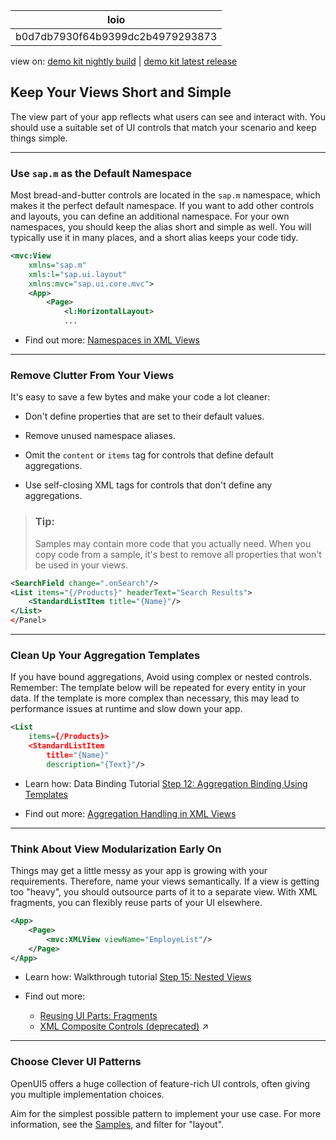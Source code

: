 <!-- loiob0d7db7930f64b9399dc2b4979293873 -->

| loio |
| -----|
| b0d7db7930f64b9399dc2b4979293873 |

<div id="loio">

view on: [demo kit nightly build](https://sdk.openui5.org/nightly/#/topic/b0d7db7930f64b9399dc2b4979293873) | [demo kit latest release](https://sdk.openui5.org/topic/b0d7db7930f64b9399dc2b4979293873)</div>

## Keep Your Views Short and Simple

The view part of your app reflects what users can see and interact with. You should use a suitable set of UI controls that match your scenario and keep things simple.

***

<a name="loiob0d7db7930f64b9399dc2b4979293873__section_fsw_51z_yfb"/>

### Use `sap.m` as the Default Namespace

Most bread-and-butter controls are located in the `sap.m` namespace, which makes it the perfect default namespace. If you want to add other controls and layouts, you can define an additional namespace. For your own namespaces, you should keep the alias short and simple as well. You will typically use it in many places, and a short alias keeps your code tidy.

```xml
<mvc:View
	xmlns="sap.m"
	xmls:l="sap.ui.layout"
	xmlns:mvc="sap.ui.core.mvc">
	<App>
		<Page>
			<l:HorizontalLayout>
			...
```

-   Find out more: [Namespaces in XML Views](Namespaces_in_XML_Views_2421a2c.md)


***

<a name="loiob0d7db7930f64b9399dc2b4979293873__section_ek2_w1t_zfb"/>

### Remove Clutter From Your Views

It's easy to save a few bytes and make your code a lot cleaner:

-   Don't define properties that are set to their default values.

-   Remove unused namespace aliases.

-   Omit the `content` or `items` tag for controls that define default aggregations.

-   Use self-closing XML tags for controls that don't define any aggregations.


> ### Tip:  
> Samples may contain more code that you actually need. When you copy code from a sample, it's best to remove all properties that won't be used in your views.

```xml
<SearchField change=".onSearch"/>
<List items="{/Products}" headerText="Search Results">
	<StandardListItem title="{Name}"/>
</List>
</Panel>
```

***

<a name="loiob0d7db7930f64b9399dc2b4979293873__section_etr_ght_zfb"/>

### Clean Up Your Aggregation Templates

If you have bound aggregations, Avoid using complex or nested controls. Remember: The template below will be repeated for every entity in your data. If the template is more complex than necessary, this may lead to performance issues at runtime and slow down your app.

```xml
<List
	items={/Products}>
	<StandardListItem
		title="{Name}"
		description="{Text}"/>
```

-   Learn how: Data Binding Tutorial [Step 12: Aggregation Binding Using Templates](Step_12_Aggregation_Binding_Using_Templates_97830de.md)

-   Find out more: [Aggregation Handling in XML Views](Aggregation_Handling_in_XML_Views_19eabf5.md)


***

<a name="loiob0d7db7930f64b9399dc2b4979293873__section_r4k_bkt_zfb"/>

### Think About View Modularization Early On

Things may get a little messy as your app is growing with your requirements. Therefore, name your views semantically. If a view is getting too "heavy", you should outsource parts of it to a separate view. With XML fragments, you can flexibly reuse parts of your UI elsewhere.

```xml
<App>
	<Page>
		<mvc:XMLView viewName="EmployeList"/>
	</Page>
</App>
```

-   Learn how: Walkthrough tutorial [Step 15: Nested Views](Step_15_Nested_Views_df8c9c3.md)

-   Find out more:

    -   [Reusing UI Parts: Fragments](Reusing_UI_Parts_Fragments_36a5b13.md)
    -   [XML Composite Controls (deprecated)](https://help.sap.com/viewer/96880755e4e64fcd96c12694f430fece/Internal/en-US/b83a4dcb7d0e46969027345b8d32fd44.html "An XML composite control allows you to define a composite control that clearly separates the behavior of the control from the visual part.") :arrow_upper_right:


***

<a name="loiob0d7db7930f64b9399dc2b4979293873__section_dnf_hnt_zfb"/>

### Choose Clever UI Patterns

OpenUI5 offers a huge collection of feature-rich UI controls, often giving you multiple implementation choices.

Aim for the simplest possible pattern to implement your use case. For more information, see the [Samples](https://sdk.openui5.org/controls/), and filter for "layout". 

